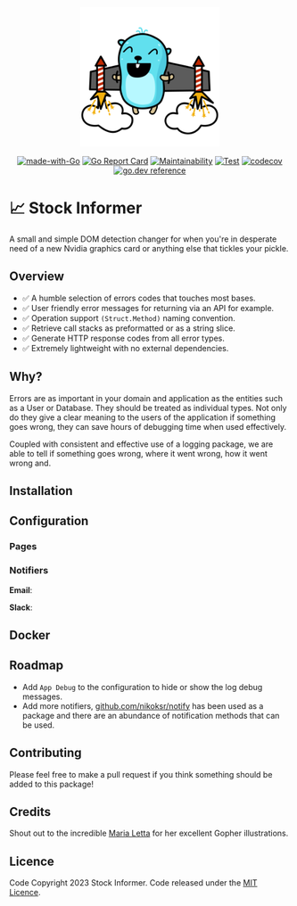 <div align="center">
<img height="250" src="res/logo.svg" alt="Informer Logo" />

[![made-with-Go](https://img.shields.io/badge/Made%20with-Go-1f425f.svg)](http://golang.org)
[![Go Report Card](https://goreportcard.com/badge/github.com/ainsleyclark/stock-informer)](https://goreportcard.com/report/github.com/ainsleyclark/stock-informer)
[![Maintainability](https://api.codeclimate.com/v1/badges/b3afd7bf115341995077/maintainability)](https://codeclimate.com/github/ainsleyclark/stock-informer/maintainability)
[![Test](https://github.com/ainsleyclark/stock-informer/actions/workflows/test.yml/badge.svg?branch=master)](https://github.com/ainsleyclark/stock-informer/actions/workflows/test.yml)
[![codecov](https://codecov.io/gh/ainsleyclark/stock-informer/branch/master/graph/badge.svg?token=K27L8LS7DA)](https://codecov.io/gh/ainsleyclark/stock-informer)
[![go.dev reference](https://img.shields.io/badge/go.dev-reference-007d9c?logo=go&logoColor=white&style=flat)](https://pkg.go.dev/github.com/ainsleyclark/stock-informer)

</div>

# 📈 Stock Informer

A small and simple DOM detection changer for when you're in desperate need of a new Nvidia graphics card or anything
else that tickles your pickle.

## Overview

- ✅ A humble selection of errors codes that touches most bases.
- ✅ User friendly error messages for returning via an API for example.
- ✅ Operation support `(Struct.Method)` naming convention.
- ✅ Retrieve call stacks as preformatted or as a string slice.
- ✅ Generate HTTP response codes from all error types.
- ✅ Extremely lightweight with no external dependencies.

## Why?

Errors are as important in your domain and application as the entities such as a User or Database. They should be
treated as individual types. Not only do they give a clear meaning to the users of the application if something goes
wrong, they can save hours of debugging time when used effectively.

Coupled with consistent and effective use of a logging package, we are able to tell if something goes wrong, where it
went wrong, how it went wrong and.

## Installation

## Configuration

### Pages

### Notifiers

**Email**:

**Slack**:

## Docker

## Roadmap

- Add `App Debug` to the configuration to hide or show the log debug messages.
- Add more notifiers, [github.com/nikoksr/notify](https://github.com/nikoksr/notify) has been used as a package and there are an abundance of notification methods that can be used.

## Contributing

Please feel free to make a pull request if you think something should be added to this package!

## Credits

Shout out to the incredible [Maria Letta](https://github.com/MariaLetta) for her excellent Gopher illustrations.

## Licence

Code Copyright 2023 Stock Informer. Code released under the [MIT Licence](LICENSE).
